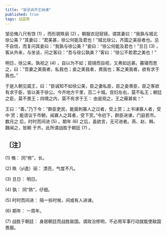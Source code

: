```yaml
---
title: "邹忌讽齐王纳谏"
published: true
tags: 战国策
---
```


邹忌脩八尺有馀 (1) ，而形貌昳丽 (2) 。朝服衣冠窥镜，谓其妻曰：“我孰与城北徐公美？”其妻曰：“君美甚，徐公何能及君也！”城北徐公，齐国之美丽者也。忌不自信，而复问其妾曰：“我孰与徐公美？”妾曰：“徐公何能及君也！”旦日 (3) ，客从外来，与坐谈，问之客曰：“吾与徐公孰美？”客曰：“徐公不若君之美也！”

明日，徐公来。孰视之 (4) ，自以为不如；窥镜而自视，又弗如远甚。暮寝而思之，曰：“吾妻之美我者，私我也；妾之美我者，畏我也；客之美我者，欲有求于我也。”

于是入朝见威王，曰：“臣诚知不如徐公美，臣之妻私臣，臣之妾畏臣，臣之客欲有求于臣，皆以美于徐公。今齐地方千里，百二十城。宫妇左右，莫不私王；朝廷之臣，莫不畏王；四境之内，莫不有求于王： 由是观之，王之蔽甚矣！”

王曰：“善。”乃下令：“群臣吏民，能面刺寡人之过者，受上赏；上书谏寡人者，受中
赏；能谤议于市朝，闻寡人之耳者，受下赏。”令初下，群臣进谏，门庭若市。数月之
后，时时而间进 (5) 。期年 (6) 之后，虽欲言，无可进者。燕、赵、韩、魏闻之，皆朝
于齐。此所谓战胜于朝廷 (7) 。

## 〔注〕　

(1) 脩： 同“修”，长。

(2) 昳（yì逸）丽： 漂亮，气度不凡。

(3) 旦日： 明日。

(4) 孰： 同“熟”，仔细。

(5) 时时而间进： 隔一些时候，间或有人进谏。

(6) 期年： 一周年。

(7) 战胜于朝廷： 身居朝廷而战胜敌国。谓政治修明，不必用军事行动就能使敌国畏服。

